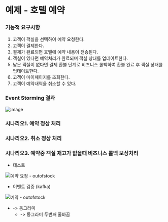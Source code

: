 # 예제 - 호텔 예약

### 기능적 요구사항

1. 고객이 객실을 선택하여 예약 요청한다.
2. 고객이 결제한다.
3. 결제가 완료되면 호텔에 예약 내용이 전송된다.
4. 객실이 있다면 예약처리가 완료되며 객실 상태를 업데이트한다.
5. 남은 객실이 없다면 결제 환불 단계로 비즈니스 롤백하여 환불 완료 후 객실 상태를 업데이트한다.
6. 고객이 마이페이지를 조회한다.
7. 고객이 예약내역을 취소할 수 있다.


### Event Storming 결과

![image](https://github.com/user-attachments/assets/330f12bb-c1d6-475e-9837-87cf97e5d668)

### 시나리오1. 예약 정상 처리

  
### 시나리오2. 취소 정상 처리

  
### 시나리오3. 예약중 객실 재고가 없을때 비즈니스 롤백 보상처리

- 테스트
  
![예약 요청 - outofstock](https://github.com/user-attachments/assets/d0895c1d-0db9-4e23-914c-e4656e0a3002)


- 이벤트 검증 (kafka)
  
![예약 - outofstock](https://github.com/user-attachments/assets/5823223e-6ce8-48c1-b2af-7ec52b4a28d0)



- -> 동그라미
  - -> 동그라미 두번째 줄바꿈 


## 

